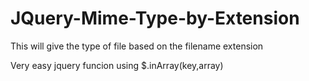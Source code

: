 # JQuery-Mime-Type-by-Extension
This will give the type of file based on the filename extension

Very easy jquery funcion using $.inArray(key,array)
